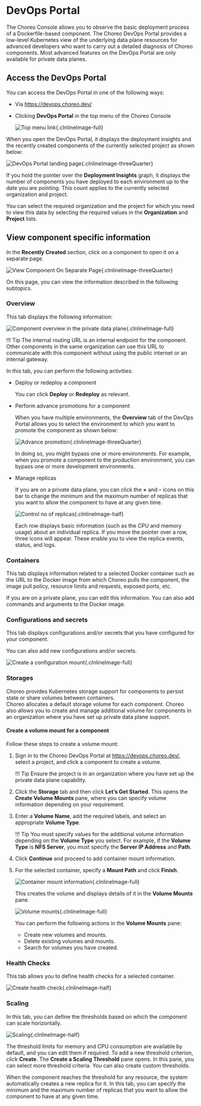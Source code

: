 # DevOps Portal

The Choreo Console allows you to observe the basic deployment process of a Dockerfile-based component. The Choreo DevOps Portal provides a low-level Kubernetes view of the underlying data plane resources for advanced developers who want to carry out a detailed diagnosis of Choreo components. Most advanced features on the DevOps Portal are only available for private data planes.

## Access the DevOps Portal

You can access the DevOps Portal in one of the following ways:

- Via https://devops.choreo.dev/

- Clicking **DevOps Portal** in the top menu of the Choreo Console

   ![Top menu link](../assets/img/byoc/access-devops-portal.png){.cInlineImage-full}

When you open the DevOps Portal, it displays the deployment insights and the recently created components of the currently selected project as shown below:

![DevOps Portal landing page](../assets/img/devops-portal/devops-portal-landing-page.png){.cInlineImage-threeQuarter}

If you hold the pointer over the **Deployment Insights** graph, it displays the number of components you have deployed to each environment up to the date you are pointing. This count applies to the currently selected organization and project.

You can select the required organization and the project for which you need to view this data by selecting the required values in the **Organization** and **Project** lists.

## View component specific information

In the **Recently Created** section, click on a component to open it on a separate page.

![View Component On Separate Page](../assets/img/devops-portal/devops-portal-component-overview.png){.cInlineImage-threeQuarter}

On this page, you can view the information described in the following subtopics.

### Overview

This tab displays the following information:

![Component overview in the private data plane](../assets/img/devops-portal/devops-component-overview-in-private-data-plane.png){.cInlineImage-full}

!!! Tip
    The internal routing URL is an internal endpoint for the component. Other components in the same organization can use this URL to communicate with this component without using the public internet or an internal gateway.

In this tab, you can perform the following activities:

- Deploy or redeploy a component

    You can click **Deploy** or **Redeploy** as relevant.

- Perform advance promotions for a component

    When you have multiple environments, the **Overview** tab of the DevOps Portal allows you to select the environment to which you want to promote the component as shown below: 

    ![Advance promotion](../assets/img/devops-portal/advanced-component-promotion.gif){.cInlineImage-threeQuarter}

    In doing so, you might bypass one or more environments. For example, when you promote a component to the production environment, you can bypass one or more development environments.

- Manage replicas

    If you are on a private data plane, you can click the **+** and **-** icons on this bar to change the minimum and the maximum number of replicas that you want to allow the component to have at any given time.

    ![Control no of replicas](../assets/img/devops-portal/control-no-of-replicas.png){.cInlineImage-half}

    Each row displays basic information (such as the CPU and memory usage) about an individual replica. If you move the pointer over a row, three icons will appear. These enable you to view the replica events, status, and logs.

### Containers

This tab displays information related to a selected Docker container such as the URL to the Docker image from which Choreo pulls the component, the image pull policy, resource limits and requests, exposed ports, etc.

If you are on a private plane, you can edit this information. You can also add commands and arguments to the Docker image.

### Configurations and secrets

This tab displays configurations and/or secrets that you have configured for your component.

You can also add new configurations and/or secrets.

![Create a configuration mount](../assets/img/devops-portal/create-a-configuration-mount.png){.cInlineImage-full}

### Storages

Choreo provides Kubernetes storage support for components to persist state or share volumes between containers.  
Choreo allocates a default storage volume for each component. Choreo also allows you to create and manage additional volume for components in an organization where you have set up private data plane support.

#### Create a volume mount for a component

Follow these steps to create a volume mount:

1. Sign in to the Choreo DevOps Portal at https://devops.choreo.dev/, select a project, and click a component to create a volume.

    !!! Tip
        Ensure the project is in an organization where you have set up the private data plane capability.

2. Click the **Storage** tab and then click **Let’s Get Started**. This opens the **Create Volume Mounts** pane, where you can specify volume information depending on your requirement.
3. Enter a **Volume Name**, add the required labels, and select an appropriate **Volume Type**.

    !!! Tip
        You must specify values for the additional volume information depending on the **Volume Type** you select. For example, if the **Volume Type** is **NFS Server**, you must specify the **Server IP Address** and **Path**.

4. Click **Continue** and proceed to add container mount information.
5. For the selected container, specify a **Mount Path** and click **Finish**.

    ![Container mount information](../assets/img/devops-portal/container-mount-information.png){.cInlineImage-full}

    This creates the volume and displays details of it in the **Volume Mounts** pane.

    ![Volume mounts](../assets/img/devops-portal/volume-mounts.png){.cInlineImage-full}

    You can perform the following actions in the **Volume Mounts** pane:

    - Create new volumes and mounts.
    - Delete existing volumes and mounts.
    - Search for volumes you have created.

### Health Checks

This tab allows you to define health checks for a selected container. 

![Create health check](../assets/img/devops-portal/create-a-health-check.png){.cInlineImage-half}

### Scaling

In this tab, you can define the thresholds based on which the component can scale horizontally.

![Scaling](../assets/img/devops-portal/scaling.png){.cInlineImage-half}

The threshold limits for memory and CPU consumption are available by default, and you can edit them if required. To add a new threshold criterion, click **Create**. The **Create a Scaling Threshold** pane opens. In this pane, you can select more threshold criteria. You can also create custom thresholds.

When the component reaches the threshold for any resource, the system automatically creates a new replica for it. In this tab, you can specify the minimum and the maximum number of replicas that you want to allow the component to have at any given time.









